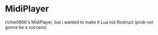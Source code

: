 # MidiPlayer
richie0866's MidiPlayer, but i wanted to make it Lua not Rostruct (prob not gonna be a success)
